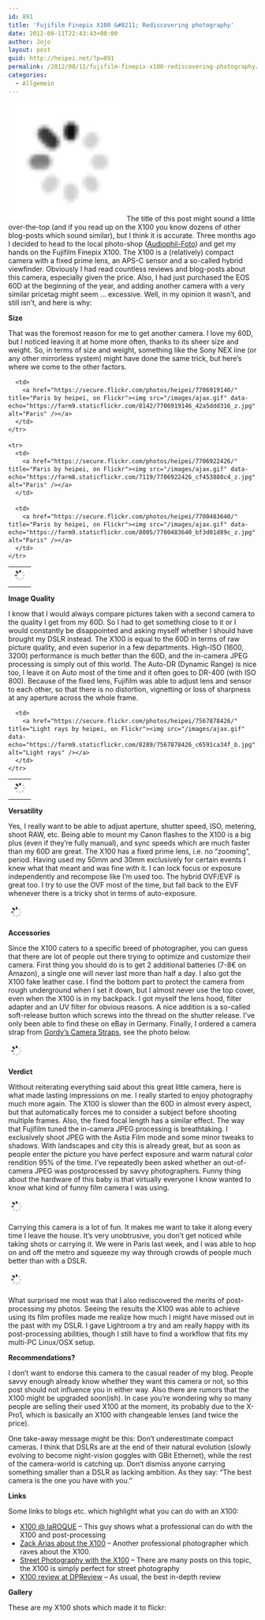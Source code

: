 ```yaml
---
id: 891
title: 'Fujifilm Finepix X100 &#8211; Rediscovering photography'
date: 2012-08-11T22:43:43+00:00
author: Jojo
layout: post
guid: http://heipei.net/?p=891
permalink: /2012/08/11/fujifilm-finepix-x100-rediscovering-photography/
categories:
  - Allgemein
---
```

[<img src="/images/ajax.gif" data-echo="https://farm9.staticflickr.com/8144/7148227213_bf536f48fb_m.jpg" width="240" height="240" alt="Self-portrait" class="alignright" />](https://secure.flickr.com/photos/heipei/7148227213/ "Self-portrait by heipei, on Flickr")The title of this post might sound a little over-the-top (and if you read up on the X100 you know dozens of other blog-posts which sound similar), but I think it is accurate. Three months ago I decided to head to the local photo-shop ([Audiophil-Foto](http://audiophilfoto.de/index.php)) and get my hands on the Fujifilm Finepix X100. The X100 is a (relatively) compact camera with a fixed prime lens, an APS-C sensor and a so-called hybrid viewfinder. Obviously I had read countless reviews and blog-posts about this camera, especially given the price. Also, I had just purchased the EOS 60D at the beginning of the year, and adding another camera with a very similar pricetag might seem &#8230; excessive. Well, in my opinion it wasn&#8217;t, and still isn&#8217;t, and here is why:

**Size**
  
That was the foremost reason for me to get another camera. I love my 60D, but I noticed leaving it at home more often, thanks to its sheer size and weight. So, in terms of size and weight, something like the Sony NEX line (or any other mirrorless system) might have done the same trick, but here&#8217;s where we come to the other factors.

<div class="aligncenter">
  <table>
    <tr>
      <td>
        <a href="https://secure.flickr.com/photos/heipei/7700488132/" title="Paris by heipei, on Flickr"><img src="/images/ajax.gif" data-echo="https://farm9.staticflickr.com/8012/7700488132_c778c471d6_z.jpg" alt="Paris" /></a>
      </td>
      
      <td>
        <a href="https://secure.flickr.com/photos/heipei/7706919146/" title="Paris by heipei, on Flickr"><img src="/images/ajax.gif" data-echo="https://farm9.staticflickr.com/8142/7706919146_42a5ddd316_z.jpg" alt="Paris" /></a>
      </td>
    </tr>
    
    <tr>
      <td>
        <a href="https://secure.flickr.com/photos/heipei/7706922426/" title="Paris by heipei, on Flickr"><img src="/images/ajax.gif" data-echo="https://farm8.staticflickr.com/7119/7706922426_cf453880c4_z.jpg" alt="Paris" /></a>
      </td>
      
      <td>
        <a href="https://secure.flickr.com/photos/heipei/7700483640/" title="Paris by heipei, on Flickr"><img src="/images/ajax.gif" data-echo="https://farm9.staticflickr.com/8005/7700483640_bf3d01d89c_z.jpg" alt="Paris" /></a>
      </td>
    </tr>
  </table>
</div>

**Image Quality**
  
I know that I would always compare pictures taken with a second camera to the quality I get from my 60D. So I had to get something close to it or I would constantly be disappointed and asking myself whether I should have brought my DSLR instead. The X100 is equal to the 60D in terms of raw picture quality, and even superior in a few departments. High-ISO (1600, 3200) performance is much better than the 60D, and the in-camera JPEG processing is simply out of this world. The Auto-DR (Dynamic Range) is nice too, I leave it on Auto most of the time and it often goes to DR-400 (with ISO 800). Because of the fixed lens, Fujifilm was able to adjust lens and sensor to each other, so that there is no distortion, vignetting or loss of sharpness at any aperture across the whole frame.

<div class="aligncenter">
  <table>
    <tr>
      <td>
        <a href="https://secure.flickr.com/photos/heipei/7725989452/" title="Paris by heipei, on Flickr"><img src="/images/ajax.gif" data-echo="https://farm9.staticflickr.com/8293/7725989452_bd6dbf195d_b.jpg" alt="Paris" /></a>
      </td>
      
      <td>
        <a href="https://secure.flickr.com/photos/heipei/7567878426/" title="Light rays by heipei, on Flickr"><img src="/images/ajax.gif" data-echo="https://farm9.staticflickr.com/8289/7567878426_c6591ca34f_b.jpg" alt="Light rays" /></a>
      </td>
    </tr>
  </table>
</div>

**Versatility**
  
Yes, I really want to be able to adjust aperture, shutter speed, ISO, metering, shoot RAW, etc. Being able to mount my Canon flashes to the X100 is a big plus (even if they&#8217;re fully manual), and sync speeds which are much faster than my 60D are great. The X100 has a fixed prime lens, i.e. no &#8220;zooming&#8221;, period. Having used my 50mm and 30mm exclusively for certain events I knew what that meant and was fine with it. I can lock focus or exposure independently and recompose like I&#8217;m used too. The hybrid OVF/EVF is great too. I try to use the OVF most of the time, but fall back to the EVF whenever there is a tricky shot in terms of auto-exposure.

<div class="img aligncenter">
<a href="https://secure.flickr.com/photos/heipei/7711207632/"><img src="/images/ajax.gif" data-echo="https://farm8.staticflickr.com/7122/7711207632_330a9def7b_b.jpg" alt="Paris" /></a>
</div>

**Accessories**
  
Since the X100 caters to a specific breed of photographer, you can guess that there are lot of people out there trying to optimize and customize their camera. First thing you should do is to get 2 additional batteries (7-8€ on Amazon), a single one will never last more than half a day. I also got the X100 fake leather case. I find the bottom part to protect the camera from rough underground when I set it down, but I almost never use the top cover, even when the X100 is in my backpack. I got myself the lens hood, filter adapter and an UV filter for obvious reasons. A nice addition is a so-called soft-release button which screws into the thread on the shutter release. I&#8217;ve only been able to find these on eBay in Germany. Finally, I ordered a camera strap from [Gordy&#8217;s Camera Straps](http://www.gordyscamerastraps.com/), see the photo below.

<div class="img aligncenter">
<a href="https://secure.flickr.com/photos/heipei/7427496252/"><img src="/images/ajax.gif" data-echo="https://farm6.staticflickr.com/5457/7427496252_3860f59d16_b.jpg" alt="Gordy's Camera Strap" /></a>
</div>

**Verdict**
  
Without reiterating everything said about this great little camera, here is what made lasting impressions on me. I really started to enjoy photography much more again. The X100 is slower than the 60D in almost every aspect, but that automatically forces me to consider a subject before shooting multiple frames. Also, the fixed focal length has a similar effect. The way that Fujifilm tuned the in-camera JPEG processing is breathtaking. I exclusively shoot JPEG with the Astia Film mode and some minor tweaks to shadows. With landscapes and city this is already great, but as soon as people enter the picture you have perfect exposure and warm natural color rendition 95% of the time. I&#8217;ve repeatedly been asked whether an out-of-camera JPEG was postprocessed by savvy photographers. Funny thing about the hardware of this baby is that virtually everyone I know wanted to know what kind of funny film camera I was using.

<div class="img aligncenter">
<a href="https://secure.flickr.com/photos/heipei/7620319638/">
<img src="/images/ajax.gif" data-echo="https://farm9.staticflickr.com/8141/7620319638_ecf1d94f6c_b.jpg" alt="Dance-off" />
</a>
</div>

Carrying this camera is a lot of fun. It makes me want to take it along every time I leave the house. It&#8217;s very unobtrusive, you don&#8217;t get noticed while taking shots or carrying it. We were in Paris last week, and I was able to hop on and off the metro and squeeze my way through crowds of people much better than with a DSLR.

<div class="img aligncenter">
<a href="https://secure.flickr.com/photos/heipei/7716165768/">
<img src="/images/ajax.gif" data-echo="https://farm9.staticflickr.com/8293/7716165768_ac6eae6893_b.jpg" alt="Paris" />
</a>
</div>

What surprised me most was that I also rediscovered the merits of post-processing my photos. Seeing the results the X100 was able to achieve using its film profiles made me realize how much I might have missed out in the past with my DSLR. I gave Lightroom a try and am really happy with its post-processing abilities, though I still have to find a workflow that fits my multi-PC Linux/OSX setup.

**Recommendations?**
  
I don&#8217;t want to endorse this camera to the casual reader of my blog. People savvy enough already know whether they want this camera or not, so this post should not influence you in either way. Also there are rumors that the X100 might be upgraded soon(ish). In case you&#8217;re wondering why so many people are selling their used X100 at the moment, its probably due to the X-Pro1, which is basically an X100 with changeable lenses (and twice the price).

One take-away message might be this: Don&#8217;t underestimate compact cameras. I think that DSLRs are at the end of their natural evolution (slowly evolving to become night-vision goggles with GBit Ethernet), while the rest of the camera-world is catching up. Don&#8217;t dismiss anyone carrying something smaller than a DSLR as lacking ambition. As they say: &#8220;The best camera is the one you have with you.&#8221;

**Links**
  
Some links to blogs etc. which highlight what you can do with an X100:

  * [X100 @ laROQUE](http://www.laroquephoto.com/blog/tag/x100) &#8211; This guy shows what a professional can do with the X100 and post-processing
  * [Zack Arias about the X100](http://zackarias.com/for-photographers/gear-gadgets/fuji-x100-review/) &#8211; Another professional photographer which raves about the X100.
  * [Street Photography with the X100](http://erickimphotography.com/blog/2011/11/how-to-shoot-with-the-fujifilm-finepix-x100-for-street-photography/) &#8211; There are many posts on this topic, the X100 is simply perfect for street photography
  * [X100 review at DPReview](http://www.dpreview.com/reviews/FujifilmX100/) &#8211; As usual, the best in-depth review

**Gallery**
  
These are my X100 shots which made it to flickr:
